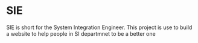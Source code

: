# SIE
SIE is short for the System Integration Engineer.  This project is use to build a website to help people in SI departmnet to be a better one
